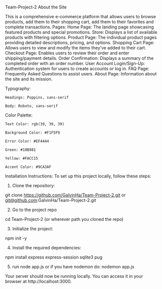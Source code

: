Team-Project-2
About the Site

This is a comprehensive e-commerce platform that allows users to browse products, add them to their shopping cart, add them to their favorites and complete transactions.
Pages:
    Home Page: The landing page showcasing featured products and special promotions.
    Store: Displays a list of available products with filtering options.
    Product Page: The individual product pages providing detailed descriptions, pricing, and options.
    Shopping Cart Page: Allows users to view and modify the items they've added to their cart.
    Checkout Page: Enables users to review their order and enter shipping/payment details.
    Order Confirmation: Displays a summary of the completed order with an order number.
    User Account Login/Sign-Up: Authentication system for users to create accounts or log in.
    FAQ Page: Frequently Asked Questions to assist users.
    About Page: Information about the site and its mission.

Typography:

    Headings: Poppins, sans-serif

    Body: Roboto, sans-serif

Color Palette:

    Text Color: rgb(39, 39, 39)

    Background Color: #F1F5F9

    Error Color: #EF4444

    Green: #10B981

    Yellow: #FACC15

    Accent Color: #9CA3AF

Installation Instructions:
To set up this project locally, follow these steps:

1. Clone the repository:

git clone https://github.com/GalvinHa/Team-Project-2.git or git@github.com:GalvinHa/Team-Project-2.git

2. Go to the project repo 

cd Team-Project-2 (or wherever path you cloned the repo)

3. Initialize the project:

npm init -y

4. Install the required dependencies:

npm install express express-session sqlite3 pug

5. run node app.js or if you have nodemon do: nodemon app.js

Your server should now be running locally. You can access it in your browser at http://localhost:3000.
